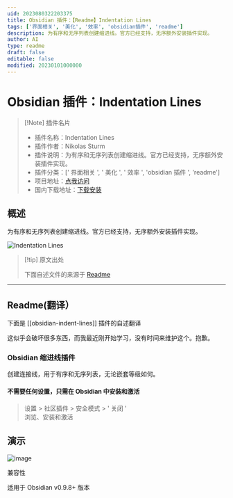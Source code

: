 ```yaml
---
uid: 2023080322203375
title: Obsidian 插件：【Readme】Indentation Lines
tags: ['界面相关', '美化', '效率', 'obsidian插件', 'readme']
description: 为有序和无序列表创建缩进线。官方已经支持，无序额外安装插件实现。
author: AI
type: readme
draft: false
editable: false
modified: 20230101000000
---
```


# Obsidian 插件：Indentation Lines

> [!Note] 插件名片
> - 插件名称：Indentation Lines
> - 插件作者：Nikolas Sturm
> - 插件说明：为有序和无序列表创建缩进线。官方已经支持，无序额外安装插件实现。
> - 插件分类：[' 界面相关 ', ' 美化 ', ' 效率 ', 'obsidian 插件 ', 'readme']
> - 项目地址：[点我访问](https://github.com/Arch-Storm/obsidian-indent-lines)
> - 国内下载地址：[下载安装](https://pkmer.cn/products/plugin/pluginMarket/?obsidian-indent-lines)

## 概述

为有序和无序列表创建缩进线。官方已经支持，无序额外安装插件实现。

![Indentation Lines](https://cdn.pkmer.cn/covers/obsidian-indent-lines.PNG!pkmer)

> [!tip] 原文出处
>
>下面自述文件的来源于 [Readme](https://ghproxy.net/https://raw.githubusercontent.com/Arch-Storm/obsidian-indent-lines/main/README.md)
>

---

## Readme(翻译）

下面是 [[obsidian-indent-lines]] 插件的自述翻译

这似乎会破坏很多东西，而我最近刚开始学习，没有时间来维护这个。抱歉。

### Obsidian 缩进线插件

创建连接线，用于有序和无序列表，无论嵌套等级如何。

#### 不需要任何设置，只需在 Obsidian 中安装和激活

> 设置 > 社区插件 > 安全模式 > ' 关闭 '<br/>
> 浏览、安装和激活

## 演示

![image](https://user-images.githubusercontent.com/42775469/117072649-114a0b00-ad31-11eb-85fe-125afbd4f0bf.png)

兼容性

适用于 Obsidian v0.9.8+ 版本
